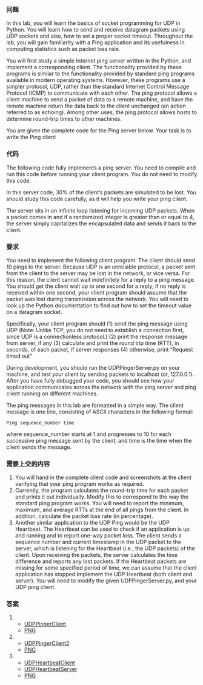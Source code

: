 ### 问题
In this lab, you will learn the basics of socket programming for UDP in Python. You will learn how to send and receive datagram packets using UDP sockets and also, how to set a proper socket timeout. Throughout the lab, you will gain familiarity with a Ping application and its usefulness in computing statistics such as packet loss rate.

You will first study a simple Internet ping server written in the Python, and implement a corresponding client. The functionality provided by these programs is similar to the functionality provided by standard ping programs available in modern operating systems. However, these programs use a simpler protocol, UDP, rather than the standard Internet Control Message Protocol (ICMP) to communicate with each other. The ping protocol allows a client machine to send a packet of data to a remote machine, and have the remote machine return the data back to the client unchanged (an action referred to as echoing). Among other uses, the ping protocol allows hosts to determine round-trip times to other machines. 

You are given the complete code for the Ping server below. Your task is to write the Ping client

### 代码
The following code fully implements a ping server. You need to compile and run this code before running your client program. You do not need to modify this code.

In this server code, 30% of the client’s packets are simulated to be lost. You should study this code carefully, as it will help you write your ping client.

The server sits in an infinite loop listening for incoming UDP packets. When a packet comes in and if a randomized integer is greater than or equal to 4, the server simply capitalizes the encapsulated data and sends it back to the client.

### 要求
You need to implement the following client program.
The client should send 10 pings to the server. Because UDP is an unreliable protocol, a packet sent from the client to the server may be lost in the network, or vice versa. For this reason, the client cannot wait indefinitely for a reply to a ping message. You should get the client wait up to one second for a reply; if no reply is received within one second, your client program should assume that the packet was lost during transmission across the network. You will need to look up the Python documentation to find out how to set the timeout value on a datagram socket.

Specifically, your client program should 
(1) send the ping message using UDP (Note: Unlike TCP, you do not need to establish a connection first, since UDP is a connectionless protocol.)
(2) print the response message from server, if any
(3) calculate and print the round trip time (RTT), in seconds, of each packet, if server responses 
(4) otherwise, print “Request timed out”

During development, you should run the UDPPingerServer.py on your machine, and test your client by sending packets to localhost (or, 127.0.0.1). After you have fully debugged your code, you should see how your application communicates across the network with the ping server and ping client running on different machines.

The ping messages in this lab are formatted in a simple way. The client message is one line, consisting of ASCII characters in the following format:

    Ping sequence_number time

where sequence_number starts at 1 and progresses to 10 for each successive ping message sent by the client, and time is the time when the client sends the message.

### 需要上交的内容
1. You will hand in the complete client code and screenshots at the client verifying that your ping program works as required.
2. Currently, the program calculates the round-trip time for each packet and prints it out individually. Modify this to correspond to the way the standard ping program works. You will need to report the minimum, maximum, and average RTTs at the end of all pings from the client. In addition, calculate the packet loss rate (in percentage).
3. Another similar application to the UDP Ping would be the UDP Heartbeat. The Heartbeat can be used to check if an application is up and running and to report one-way packet loss. The client sends a sequence number and current timestamp in the UDP packet to the server, which is listening for the Heartbeat (i.e., the UDP packets) of the client. Upon receiving the packets, the server calculates the time difference and reports any lost packets. If the Heartbeat packets are missing for some specified period of time, we can assume that the client application has stopped.Implement the UDP Heartbeat (both client and server). You will need to modify the given UDPPingerServer.py, and your UDP ping client.

### 答案
1. * [UDPPingerClient](UDPPingerClient.py)             
   * [PNG](UDPPingerClient.png)

2. * [UDPPingerClient2](UDPPingerClient2.py)
   * [PNG](UDPPingerClient2.png)

3. * [UDPHeartbeatClient](UDPHeartbeatClient.py)
   * [UDPHeartbeatServer](UDPHeartbeatServer.py)
   * [PNG](UDPHeartbeatServer.png)

